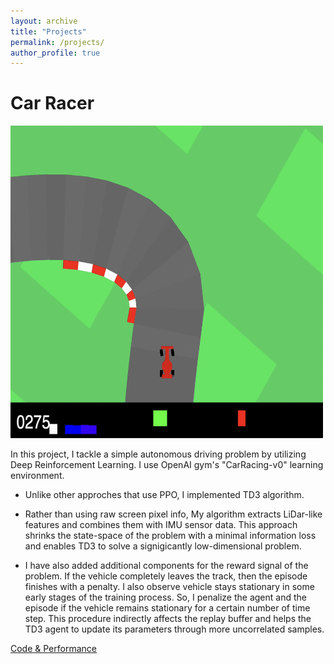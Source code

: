```yaml
---
layout: archive
title: "Projects"
permalink: /projects/
author_profile: true
---
```


# Car Racer

<img src="/files/carracertd3.png" width="500" height="500" />

In this project, I tackle a simple autonomous driving problem by utilizing Deep Reinforcement Learning. I use OpenAI gym's "CarRacing-v0" learning environment.

- Unlike other approches that use PPO, I implemented TD3 algorithm.

- Rather than using raw screen pixel info, My algorithm extracts LiDar-like features and combines them with IMU sensor data. This approach shrinks the state-space of the problem with a minimal information loss and enables TD3 to solve a signigicantly low-dimensional problem.

- I have also added additional components for the reward signal of the problem. If the vehicle completely leaves the track, then the episode finishes with a penalty. I also observe vehicle stays stationary in some early stages of the training process. So, I penalize the agent and the episode if the vehicle remains stationary for a certain number of time step. This procedure indirectly affects the replay buffer and helps the TD3 agent to update its parameters through more uncorrelated samples.


[Code & Performance](https://github.com/doganjr/carRaceTD3)


